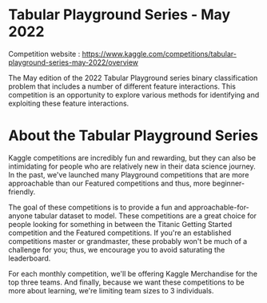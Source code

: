 # Tabular Playground Series - May 2022
Competition website : https://www.kaggle.com/competitions/tabular-playground-series-may-2022/overview

The May edition of the 2022 Tabular Playground series binary classification problem that includes a number of different feature interactions. This competition is an opportunity to explore various methods for identifying and exploiting these feature interactions.

# About the Tabular Playground Series
Kaggle competitions are incredibly fun and rewarding, but they can also be intimidating for people who are relatively new in their data science journey. In the past, we've launched many Playground competitions that are more approachable than our Featured competitions and thus, more beginner-friendly.

The goal of these competitions is to provide a fun and approachable-for-anyone tabular dataset to model. These competitions are a great choice for people looking for something in between the Titanic Getting Started competition and the Featured competitions. If you're an established competitions master or grandmaster, these probably won't be much of a challenge for you; thus, we encourage you to avoid saturating the leaderboard.

For each monthly competition, we'll be offering Kaggle Merchandise for the top three teams. And finally, because we want these competitions to be more about learning, we're limiting team sizes to 3 individuals.

